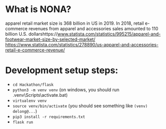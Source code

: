 # What is NONA?

apparel retail market size is 368 billion in US in 2019. In 2018, retail e-commerce revenues from apparel and accessories sales amounted to 110 billion U.S. dollarshttps://www.statista.com/statistics/995215/apparel-and-footwear-market-size-by-selected-market/ https://www.statista.com/statistics/278890/us-apparel-and-accessories-retail-e-commerce-revenue/

# Development setup steps:
- `cd Hackathon/flask`
- `python3 -m venv venv`
(on windows, you should run .venv\Scripts\activate.bat)
- `virtualenv venv`
- `source venv/bin/activate` (you should see something like `(venv) delong@...`)
- `pip3 install -r requirements.txt`
- `flask run`